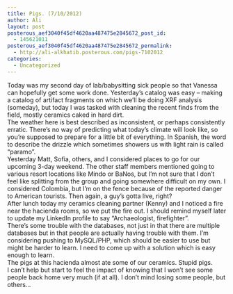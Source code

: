 ```yaml
---
title: Pigs. (7/10/2012)
author: Ali
layout: post
posterous_aef3040f45df4620aa487475e2845672_post_id:
  - 145621011
posterous_aef3040f45df4620aa487475e2845672_permalink:
  - http://ali-alkhatib.posterous.com/pigs-7102012
categories:
  - Uncategorized
---
```

<div>
  Today was my second day of lab/babysitting sick people so that Vanessa can hopefully get some work done. Yesterday&#8217;s catalog was easy &#8211; making a catalog of artifact fragments on which we&#8217;ll be doing XRF analysis (someday), but today I was tasked with cleaning the recent finds from the field, mostly ceramics caked in hard dirt.
</div>

<div>
  The weather here is best described as inconsistent, or perhaps consistently erratic. There&#8217;s no way of predicting what today&#8217;s climate will look like, so you&#8217;re supposed to prepare for a little bit of everything. In Spanish, the word to describe the drizzle which sometimes showers us with light rain is called &#8220;paramo&#8221;.
</div>

<div>
  Yesterday Matt, Sofia, others, and I considered places to go for our upcoming 3-day weekend. The other staff members mentioned going to various resort locations like Mindo or BaNos, but I&#8217;m not sure that I don&#8217;t feel like splitting from the group and going somewhere difficult on my own. I considered Colombia, but I&#8217;m on the fence because of the reported danger to American tourists. Then again, a guy&#8217;s gotta live, right?
</div>

<div>
  After lunch today my ceramics cleaning partner (Kenny) and I noticed a fire near the hacienda rooms, so we put the fire out. I should remind myself later to update my LinkedIn profile to say &#8220;Archaeologist, firefighter&#8221;.
</div>

<div>
  There&#8217;s some trouble with the databases, not just in that there are multiple databases but in that people are actually having trouble with them. I&#8217;m considering pushing to MySQL/PHP, which should be easier to use but might be harder to learn. I need to come up with a solution which is easy enough to learn.
</div>

<div>
  The pigs at this hacienda almost ate some of our ceramics. Stupid pigs.
</div>

<div>
  I can&#8217;t help but start to feel the impact of knowing that I won&#8217;t see some people back home very much (if at all). I don&#8217;t mind losing some people, but others&#8230;
</div>
